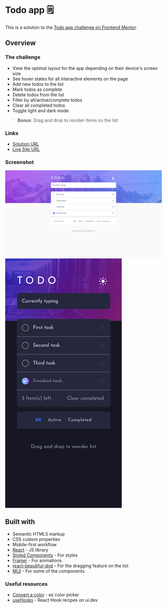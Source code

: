 # Todo app 🗒️

This is a solution to the [Todo app challenge on Frontend Mentor](https://www.frontendmentor.io/challenges/todo-app-Su1_KokOW). 

## Overview

### The challenge

- View the optimal layout for the app depending on their device's screen size
- See hover states for all interactive elements on the page
- Add new todos to the list
- Mark todos as complete
- Delete todos from the list
- Filter by all/active/complete todos
- Clear all completed todos
- Toggle light and dark mode
> **Bonus**: Drag and drop to reorder items on the list

### Links

- [Solution URL](https://www.frontendmentor.io/solutions/todo-app-solution-mobilefirst-with-react-and-mui-Sk8aUMFzc)
- [Live Site URL](https://notfacerolls-not-a-todo.netlify.app/)


### Screenshot

![](./src/design/desktop-lightThemed-screenshot.png)
![](./src/design/mobile-darkThemed-screenshot.png)


## Built with

- Semantic HTML5 markup
- CSS custom properties
- Mobile-first workflow
- [React](https://reactjs.org/) - JS library
- [Styled Components](https://styled-components.com/) - For styles
- [Framer](https://www.framer.com/) - For animations
- [react-beautiful-dnd](https://github.com/atlassian/react-beautiful-dnd) - For the dragging feature on the list
- [MUI](https://mui.com/) - For some of the components


<!-- ### What I learned

For me, at the very early stages of a continuous learning process, it was definitely a good project to practice the fundamental features of React. I really enjoyed working on this, even tho it's a simple application. Could practice the basic hooks and had the chance to use a custom hook to store the actual ToDos on localstorage plus the chosen theme. -->


### Useful resources

- [Convert a color](https://convertacolor.com/) - ez color picker
- [useHooks](https://usehooks.com/) - React Hook recipes on ui.dev
